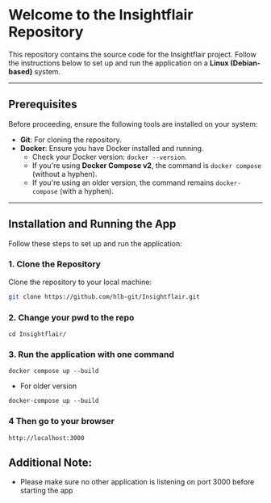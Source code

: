 # Welcome to the Insightflair Repository

This repository contains the source code for the Insightflair project. Follow the instructions below to set up and run the application on a **Linux (Debian-based)** system.

---

## Prerequisites

Before proceeding, ensure the following tools are installed on your system:

- **Git**: For cloning the repository.
- **Docker**: Ensure you have Docker installed and running.
  - Check your Docker version: `docker --version`.
  - If you're using **Docker Compose v2**, the command is `docker compose` (without a hyphen).
  - If you're using an older version, the command remains `docker-compose` (with a hyphen).

---

## Installation and Running the App

Follow these steps to set up and run the application:

### 1. Clone the Repository

Clone the repository to your local machine:

```bash
git clone https://github.com/hlb-git/Insightflair.git
```

### 2. Change your pwd to the repo

```
cd Insightflair/
```

### 3. Run the application with one command

```
docker compose up --build
```

- For older version

```
docker-compose up --build
```

### 4 Then go to your browser

```
http://localhost:3000
```

## Additional Note:

- Please make sure no other application is listening on port 3000 before starting the app

